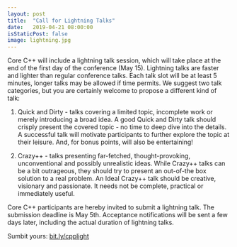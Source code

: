 ```yaml
---
layout: post
title:  "Call for Lightning Talks"
date:   2019-04-21 08:00:00
isStaticPost: false
image: lightning.jpg
---
```


Core C++ will include a lightning talk session, which will take place at the end of the first day of the conference (May 15). Lightning talks are faster and lighter than regular conference talks. Each talk slot will be at least 5 minutes, longer talks may be allowed if time permits. We suggest two talk categories, but you are certainly welcome to propose a different kind of talk:

1. Quick and Dirty - talks covering a limited topic, incomplete work or merely introducing a broad idea. A good Quick and Dirty talk should crisply present the covered topic - no time to deep dive into the details. A successful talk will motivate participants to further explore the topic at their leisure. And, for bonus points, will also be entertaining!

2. Crazy++ - talks presenting far-fetched, thought-provoking, unconventional and possibly unrealistic ideas. While Crazy++ talks can be a bit outrageous, they should try to present an out-of-the box solution to a real problem. An Ideal Crazy++ talk should be creative, visionary and passionate. It needs not be complete, practical or immediately useful.

Core C++ participants are hereby invited to submit a lightning talk. The submission deadline is May 5th. Acceptance notifications will be sent a few days later, including the actual duration of lightning talks.

Sumbit yours: <a href="http://bit.ly/cpplight">bit.ly/cpplight</a>
